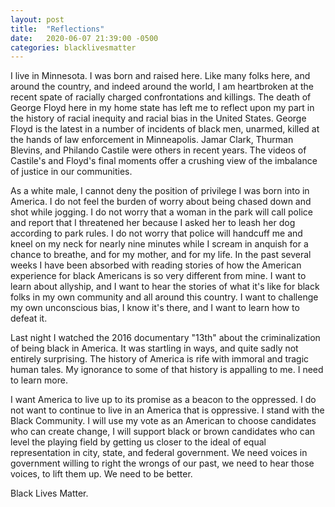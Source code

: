 ```yaml
---
layout: post
title:  "Reflections"
date:   2020-06-07 21:39:00 -0500
categories: blacklivesmatter
---
```


I live in Minnesota. I was born and raised here. Like many folks here, and around the country, and indeed around the world, I am heartbroken at the recent spate of racially charged confrontations and killings. The death of George Floyd here in my home state has left me to reflect upon my part in the history of racial inequity and racial bias in the United States. George Floyd is the latest in a number of incidents of black men, unarmed, killed at the hands of law enforcement in Minneapolis. Jamar Clark, Thurman Blevins, and Philando Castile were others in recent years. The videos of Castile's and Floyd's final moments offer a crushing view of the imbalance of justice in our communities.

As a white male, I cannot deny the position of privilege I was born into in America. I do not feel the burden of worry about being chased down and shot while jogging. I do not worry that a woman in the park will call police and report that I threatened her because I asked her to leash her dog according to park rules. I do not worry that police will handcuff me and kneel on my neck for nearly nine minutes while I scream in anquish for a chance to breathe, and for my mother, and for my life. In the past several weeks I have been absorbed with reading stories of how the American experience for black Americans is so very different from mine. I want to learn about allyship, and I want to hear the stories of what it's like for black folks in my own community and all around this country. I want to challenge my own unconscious bias, I know it's there, and I want to learn how to defeat it.

Last night I watched the 2016 documentary "13th" about the criminalization of being black in America. It was startling in ways, and quite sadly not entirely surprising. The history of America is rife with immoral and tragic human tales.  My ignorance to some of that history is appalling to me. I need to learn more.

I want America to live up to its promise as a beacon to the oppressed. I do not want to continue to live in an America that is oppressive.  I stand with the Black Community. I will use my vote as an American to choose candidates who can create change, I will support black or brown candidates who can level the playing field by getting us closer to the ideal of equal representation in city, state, and federal government. We need voices in government willing to right the wrongs of our past, we need to hear those voices, to lift them up. We need to be better.

Black Lives Matter.